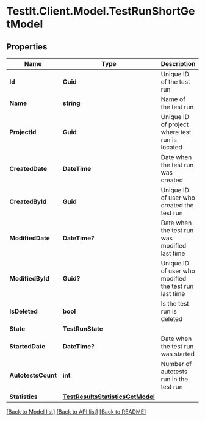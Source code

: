 # TestIt.Client.Model.TestRunShortGetModel

## Properties

Name | Type | Description | Notes
------------ | ------------- | ------------- | -------------
**Id** | **Guid** | Unique ID of the test run | [optional] 
**Name** | **string** | Name of the test run | [optional] 
**ProjectId** | **Guid** | Unique ID of project where test run is located | [optional] 
**CreatedDate** | **DateTime** | Date when the test run was created | [optional] 
**CreatedById** | **Guid** | Unique ID of user who created the test run | [optional] 
**ModifiedDate** | **DateTime?** | Date when the test run was modified last time | [optional] 
**ModifiedById** | **Guid?** | Unique ID of user who modified the test run last time | [optional] 
**IsDeleted** | **bool** | Is the test run is deleted | [optional] 
**State** | **TestRunState** |  | [optional] 
**StartedDate** | **DateTime?** | Date when the test run was started | [optional] 
**AutotestsCount** | **int** | Number of autotests run in the test run | [optional] 
**Statistics** | [**TestResultsStatisticsGetModel**](TestResultsStatisticsGetModel.md) |  | [optional] 

[[Back to Model list]](../README.md#documentation-for-models) [[Back to API list]](../README.md#documentation-for-api-endpoints) [[Back to README]](../README.md)

